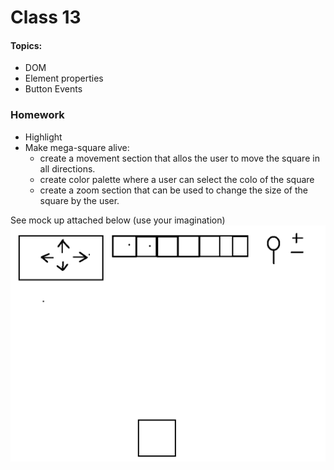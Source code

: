 # Class 13

#### Topics: 
- DOM
- Element properties
- Button Events


### Homework
- Highlight 
- Make mega-square alive: 
   * create a movement section that allos the user to move the square in all directions.
   * create color palette where a user can select the colo of the square
   * create a zoom section that can be used to change the size of the square by the user.
   
See mock up attached below (use your imagination)
![Table](./README-imgs/mega-square%20alive.png)   

 
 
